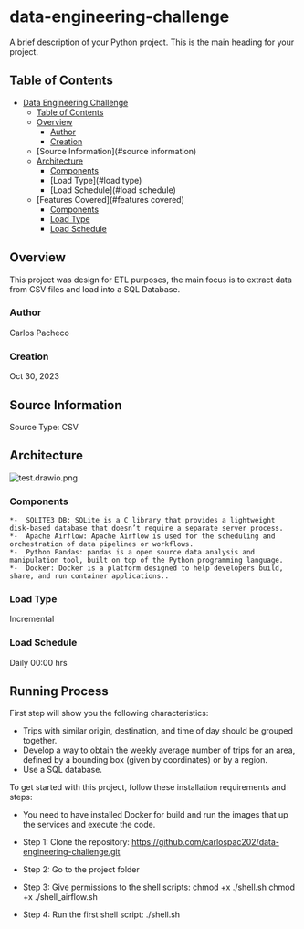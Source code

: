 # data-engineering-challenge

A brief description of your Python project. This is the main heading for your project.

## Table of Contents

- [Data Engineering Challenge](#data-engineering-challenge)
  - [Table of Contents](#table-of-contents)
  - [Overview](#overview)
    - [Author](#author)
    - [Creation](#creation)
  - [Source Information](#source information)
  - [Architecture](#architecture)
    - [Components](#components)
    - [Load Type](#load type)
    - [Load Schedule](#load schedule)
  - [Features Covered](#features covered)
    - [Components](#components)
    - [Load Type](#load_type)
    - [Load Schedule](#load_schedule)

## Overview

This project was design for ETL purposes, the main focus is to extract data from CSV files and load into a SQL Database.

### Author

Carlos Pacheco

### Creation

Oct 30, 2023

## Source Information

Source Type: CSV

## Architecture

![test.drawio.png](..%2F..%2F..%2F..%2FDownloads%2Ftest.drawio.png)

### Components

	*-	SQLITE3 DB: SQLite is a C library that provides a lightweight disk-based database that doesn’t require a separate server process.
	*-	Apache Airflow: Apache Airflow is used for the scheduling and orchestration of data pipelines or workflows.
    *-	Python Pandas: pandas is a open source data analysis and manipulation tool, built on top of the Python programming language.
    *- 	Docker: Docker is a platform designed to help developers build, share, and run container applications..

### Load Type

Incremental

### Load Schedule

Daily 00:00 hrs

## Running Process

First step will show you the following characteristics:

- Trips with similar origin, destination, and time of day should be grouped together.
- Develop a way to obtain the weekly average number of trips for an area, defined by a
bounding box (given by coordinates) or by a region.
- Use a SQL database.

To get started with this project, follow these installation requirements and steps:

- You need to have installed Docker for build and run the images that up the services and execute the code.

- Step 1:
  Clone the repository: https://github.com/carlospac202/data-engineering-challenge.git
- Step 2:
  Go to the project folder
- Step 3:
  Give permissions to the shell scripts: chmod +x ./shell.sh
                                         chmod +x ./shell_airflow.sh
- Step 4:
  Run the first shell script: ./shell.sh
  



